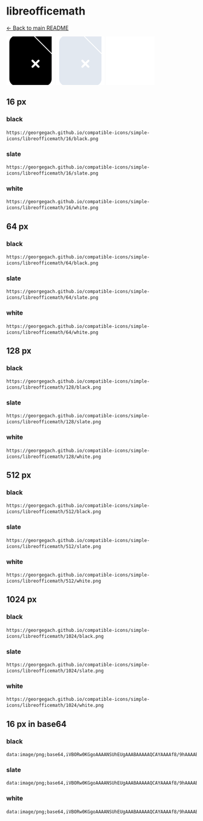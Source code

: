 # libreofficemath

[← Back to main README](../../README.md)


<img src="./128/black.png" width="128" alt="libreofficemath black icon" />
<img src="./128/slate.png" width="128" alt="libreofficemath slate icon" />
<img src="./128/white.png" width="128" alt="libreofficemath white icon" />

## 16 px

### black
```
https://georgegach.github.io/compatible-icons/simple-icons/libreofficemath/16/black.png
```

### slate
```
https://georgegach.github.io/compatible-icons/simple-icons/libreofficemath/16/slate.png
```

### white
```
https://georgegach.github.io/compatible-icons/simple-icons/libreofficemath/16/white.png
```

## 64 px

### black
```
https://georgegach.github.io/compatible-icons/simple-icons/libreofficemath/64/black.png
```

### slate
```
https://georgegach.github.io/compatible-icons/simple-icons/libreofficemath/64/slate.png
```

### white
```
https://georgegach.github.io/compatible-icons/simple-icons/libreofficemath/64/white.png
```

## 128 px

### black
```
https://georgegach.github.io/compatible-icons/simple-icons/libreofficemath/128/black.png
```

### slate
```
https://georgegach.github.io/compatible-icons/simple-icons/libreofficemath/128/slate.png
```

### white
```
https://georgegach.github.io/compatible-icons/simple-icons/libreofficemath/128/white.png
```

## 512 px

### black
```
https://georgegach.github.io/compatible-icons/simple-icons/libreofficemath/512/black.png
```

### slate
```
https://georgegach.github.io/compatible-icons/simple-icons/libreofficemath/512/slate.png
```

### white
```
https://georgegach.github.io/compatible-icons/simple-icons/libreofficemath/512/white.png
```

## 1024 px

### black
```
https://georgegach.github.io/compatible-icons/simple-icons/libreofficemath/1024/black.png
```

### slate
```
https://georgegach.github.io/compatible-icons/simple-icons/libreofficemath/1024/slate.png
```

### white
```
https://georgegach.github.io/compatible-icons/simple-icons/libreofficemath/1024/white.png
```

## 16 px in base64

### black
```
data:image/png;base64,iVBORw0KGgoAAAANSUhEUgAAABAAAAAQCAYAAAAf8/9hAAAABmJLR0QA/wD/AP+gvaeTAAAA20lEQVQ4jZ3SQUpDMRDG8V9btSqIiFBa990J6n08hQdx7d7DiGcQuyiCFVtciBQeaF1krI8S82o/CEkm3/yZSULSFZ7xicXKmOMO05X4VE2PmcT6+AhI3TeGdgC2lbWPc7xhVD9oZ+157eI0Sn/A3n8B0A3IDNUmAFI7F3hqAswbKjmBrULyz9kIh1LvPRxFfFGqYAevsR7jEjc5Yw4wiXi/4Fkq10If7ziI/QC30s2vBSCeKDSMueW3/6X+Ku94zdhG/yALqIquvCroxKaDM+mXtRoSv/CCa9x/Aw73NAVblLNTAAAAAElFTkSuQmCC
```

### slate
```
data:image/png;base64,iVBORw0KGgoAAAANSUhEUgAAABAAAAAQCAYAAAAf8/9hAAAABmJLR0QA/wD/AP+gvaeTAAABEUlEQVQ4jZWSMUsDQRSEv9lEjQFBichpYZcuiP4f/4Gd4C8Rwd4/ZCuBFMHiRI+AgpEDdyxyF6Ksl8sUC2/2zbx5ywpg+vJ+LfvG+AgI/MYX8Gg8FBqs8MVptn+4aHa8Ms4SYoCexJnQGHtSk4JPaoFgKyFcwqZvdE7QzDBZvUtNTEK4hxnJfgPGWLsbGVTYUdAIKKxYNhv4H9r0gQvM85oEnjclAZ00GHjuoG6VZIIpLJ4ws7pDWmRMGghty36tiqk6uuxY96nelEFuCKCsmtT40N0El1l8yOwtNuCY6IdvxyIkvFIGyJTLwgwBgoKAgzYrAAxacht/pLSBUbmu8S9qTaiOO0MOxBbaaMhNvAX4AShWXUkH27k3AAAAAElFTkSuQmCC
```

### white
```
data:image/png;base64,iVBORw0KGgoAAAANSUhEUgAAABAAAAAQCAYAAAAf8/9hAAAABmJLR0QA/wD/AP+gvaeTAAAA3klEQVQ4jZ3STUoDQRCG4ceg8QdERJDo3p0LvY+n8CoiuPcwHkLMIggKjrgQCQRMuZhKHGM7GfNuurv6q4+q6gYRcRkRTxHxGb8ZR8RdRFQL8cqMiHgoJDb5SJOmbgS99NjQzg7O8IZh86JXlJfZwikq3GP7vwawmSavmKxiQN3OOR6XGYyXVHIM6y3Js7sh9tS9H2I/49FWQR8vuR/hAjclYcngOeODFs2cUgsDvGM3z0e4VU++kwH5RMlJrmu++5/zV3kHHWMr/YOiwaRVVebHT7xWT3/aIXGa2iv4AmvuiSkOsb4aAAAAAElFTkSuQmCC
```

